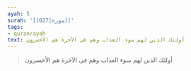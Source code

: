 ```yaml
---
ayah: 5
surah: '[[027|سورة]]'
tags:
- quran/ayah
text: أولئك الذين لهم سوء العذاب وهم في الآخرة هم الأخسرون
---
```

> أولئك الذين لهم سوء العذاب وهم في الآخرة هم الأخسرون

